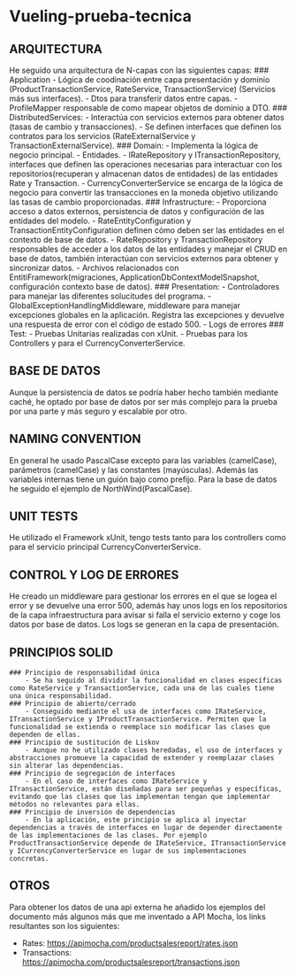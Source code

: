 # Vueling-prueba-tecnica

## ARQUITECTURA
He seguido una arquitectura de N-capas con las siguientes capas:
	### Application
		- Lógica de coodinación entre capa presentación y dominio (ProductTransactionService, RateService, TransactionService) (Servicios más sus interfaces).
		- Dtos para transferir datos entre capas.
		- ProfileMapper responsable de como mapear objetos de dominio a DTO.
	### DistributedServices: 
		- Interactúa con servicios externos para obtener datos (tasas de cambio y transacciones).
		- Se definen interfaces que definen los contratos para los servicios (RateExternalService y TransactionExternalService).
	### Domain: 
		- Implementa la lógica de negocio principal.
		- Entidades.
		- IRateRepository y ITransactionRepository, interfaces que definen las operaciones necesarias para interactuar con los repositorios(recuperan y almacenan datos de entidades) de las entidades Rate y Transaction.
		- CurrencyConverterService se encarga de la lógica de negocio para convertir las transacciones en la moneda objetivo utilizando las tasas de cambio proporcionadas.
	### Infrastructure:
		- Proporciona acceso a datos externos, persistencia de datos y configuración de las entidades del modelo.
		- RateEntityConfiguration y TransactionEntityConfiguration definen cómo deben ser las entidades en el contexto de base de datos.
		- RateRepository y TransactionRepository responsables de acceder a los datos de las entidades y manejar el CRUD en base de datos, también interactúan con servicios externos para obtener y sincronizar datos. 
		- Archivos relacionados con EntitiFramework(migraciones, ApplicationDbContextModelSnapshot, configuración contexto base de datos).
	### Presentation:
		- Controladores para manejar las diferentes solucitudes del programa.
		- GlobalExceptionHandlingMiddleware, middleware para manejar excepciones globales en la aplicación. Registra las excepciones y devuelve una respuesta de error con el código de estado 500.
		- Logs de errores
	### Test: 
		- Pruebas Unitarias realizadas con xUnit.
		- Pruebas para los Controllers y para el CurrencyConverterService.

## BASE DE DATOS
Aunque la persistencia de datos se podría haber hecho también mediante caché, he optado por base de datos por ser más complejo para la prueba por una parte y más seguro y escalable por otro.

## NAMING CONVENTION
En general he usado PascalCase excepto para las variables (camelCase), parámetros (camelCase) y las constantes (mayúsculas). Además las variables internas tiene un guión bajo como prefijo.
Para la base de datos he seguido el ejemplo de NorthWind(PascalCase).

## UNIT TESTS
He utilizado el Framework xUnit, tengo tests tanto para los controllers como para el servicio principal CurrencyConverterService.

## CONTROL Y LOG DE ERRORES
He creado un middleware para gestionar los errores en el que se logea el error y se devuelve una error 500, además hay unos logs en los repositorios de la capa infraestructura para avisar si falla el servicio externo y coge los datos por base de datos.
Los logs se generan en la capa de presentación.

## PRINCIPIOS SOLID
	### Principio de responsabilidad única 
		- Se ha seguido al dividir la funcionalidad en clases específicas como RateService y TransactionService, cada una de las cuales tiene una única responsabilidad.
	### Principio de abierto/cerrado
		- Conseguido mediante el usa de interfaces como IRateService, ITransactionService y IProductTransactionService. Permiten que la funcionalidad se extienda o reemplace sin modificar las clases que dependen de ellas.
	### Principio de sustitución de Liskov
		- Aunque no he utilizado clases heredadas, el uso de interfaces y abstracciones promueve la capacidad de extender y reemplazar clases sin alterar las dependencias.
	### Principio de segregación de interfaces
		- En el caso de interfaces como IRateService y ITransactionService, están diseñadas para ser pequeñas y específicas, evitando que las clases que las implementan tengan que implementar métodos no relevantes para ellas.
	### Principio de inversión de dependencias
		- En la aplicación, este principio se aplica al inyectar dependencias a través de interfaces en lugar de depender directamente de las implementaciones de las clases. Por ejemplo ProductTransactionService depende de IRateService, ITransactionService y ICurrencyConverterService en lugar de sus implementaciones concretas.

## OTROS
Para obtener los datos de una api externa he añadido los ejemplos del documento más algunos más que me inventado a API Mocha, los links resultantes son los siguientes:
   - Rates: https://apimocha.com/productsalesreport/rates.json
   - Transactions: https://apimocha.com/productsalesreport/transactions.json